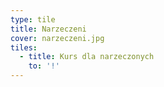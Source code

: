 ```yaml
---
type: tile
title: Narzeczeni
cover: narzeczeni.jpg
tiles:
  - title: Kurs dla narzeczonych
    to: '!'
---
```

